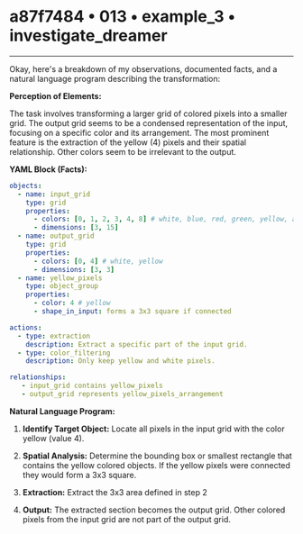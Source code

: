 # a87f7484 • 013 • example_3 • investigate_dreamer

---
Okay, here's a breakdown of my observations, documented facts, and a natural language program describing the transformation:

**Perception of Elements:**

The task involves transforming a larger grid of colored pixels into a smaller grid.  The output grid seems to be a condensed representation of the input, focusing on a specific color and its arrangement. The most prominent feature is the extraction of the yellow (4) pixels and their spatial relationship. Other colors seem to be irrelevant to the output.

**YAML Block (Facts):**



```yaml
objects:
  - name: input_grid
    type: grid
    properties:
      - colors: [0, 1, 2, 3, 4, 8] # white, blue, red, green, yellow, azure
      - dimensions: [3, 15]
  - name: output_grid
    type: grid
    properties:
      - colors: [0, 4] # white, yellow
      - dimensions: [3, 3]
  - name: yellow_pixels
    type: object_group
    properties:
      - color: 4 # yellow
      - shape_in_input: forms a 3x3 square if connected

actions:
  - type: extraction
    description: Extract a specific part of the input grid.
  - type: color_filtering
    description: Only keep yellow and white pixels.

relationships:
   - input_grid contains yellow_pixels
   - output_grid represents yellow_pixels_arrangement

```



**Natural Language Program:**

1. **Identify Target Object:** Locate all pixels in the input grid with the color yellow (value 4).

2. **Spatial Analysis:** Determine the bounding box or smallest rectangle that contains the yellow colored objects. If the yellow pixels were connected they would form a 3x3 square.

3. **Extraction:** Extract the 3x3 area defined in step 2

4.  **Output:** The extracted section becomes the output grid. Other colored pixels from the input grid are not part of the output grid.

